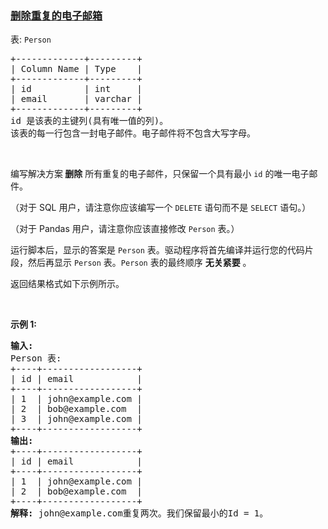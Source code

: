 ### [删除重复的电子邮箱](https://leetcode-cn.com/problems/delete-duplicate-emails)

<p>表:&nbsp;<code>Person</code></p>

<pre>
+-------------+---------+
| Column Name | Type    |
+-------------+---------+
| id          | int     |
| email       | varchar |
+-------------+---------+
id 是该表的主键列(具有唯一值的列)。
该表的每一行包含一封电子邮件。电子邮件将不包含大写字母。
</pre>

<p>&nbsp;</p>

<p>编写解决方案<strong> 删除</strong> 所有重复的电子邮件，只保留一个具有最小 <code>id</code> 的唯一电子邮件。</p>

<p>（对于 SQL 用户，请注意你应该编写一个 <code>DELETE</code> 语句而不是 <code>SELECT</code> 语句。）</p>

<p>（对于 Pandas 用户，请注意你应该直接修改 <code>Person</code> 表。）</p>

<p>运行脚本后，显示的答案是 <code>Person</code> 表。驱动程序将首先编译并运行您的代码片段，然后再显示 <code>Person</code> 表。<code>Person</code> 表的最终顺序 <strong>无关紧要</strong> 。</p>

<p>返回结果格式如下示例所示。</p>

<p>&nbsp;</p>

<p><strong class="example">示例 1:</strong></p>

<pre>
<strong>输入:</strong> 
Person 表:
+----+------------------+
| id | email            |
+----+------------------+
| 1  | john@example.com |
| 2  | bob@example.com  |
| 3  | john@example.com |
+----+------------------+
<strong>输出:</strong> 
+----+------------------+
| id | email            |
+----+------------------+
| 1  | john@example.com |
| 2  | bob@example.com  |
+----+------------------+
<strong>解释:</strong> john@example.com重复两次。我们保留最小的Id = 1。</pre>
